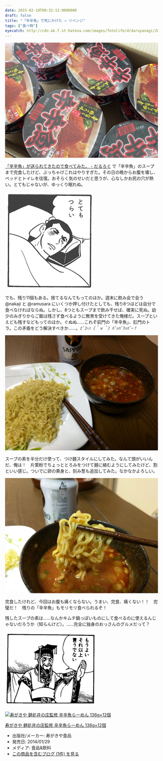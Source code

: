 ```yaml
---
date: 2015-02-10T00:32:13.0000000
draft: false
title: "「辛辛魚」で死にかけた → リベンジ"
tags: ["食べ物"]
eyecatch: http://cdn-ak.f.st-hatena.com/images/fotolife/d/daruyanagi/20150202/20150202144036.jpg
---
```

<p><span itemscope itemtype="http://schema.org/Photograph"><img src="20150202144036.jpg" alt="f:id:daruyanagi:20150202144036j:plain" title="f:id:daruyanagi:20150202144036j:plain" class="hatena-fotolife" itemprop="image"></span></p><p><a href="https://blog.daruyanagi.jp/entry/2015/02/04/204808">&#x300C;&#x8F9B;&#x8F9B;&#x9B5A;&#x300D;&#x304C;&#x9001;&#x3089;&#x308C;&#x3066;&#x304D;&#x305F;&#x306E;&#x3067;&#x98DF;&#x3079;&#x3066;&#x307F;&#x305F;&#x3002; - &#x3060;&#x308B;&#x308D;&#x3050;</a> で「辛辛魚」のスープまで完食したけど、ぶっちゃけこれはやりすぎた。その日の晩からお腹を壊し、ベッドとトイレを往復。おそらく気のせいだと思うが、心なしかお尻の穴が熱い。とてもじゃないが、ゆっくり眠れぬ。</p><p><span itemscope itemtype="http://schema.org/Photograph"><img src="20150210001241.jpg" alt="f:id:daruyanagi:20150210001241j:plain" title="f:id:daruyanagi:20150210001241j:plain" class="hatena-fotolife" itemprop="image"></span></p><p>でも、残り11個もある。捨てるなんてもってのほか。週末に飲み会で会う @nakaji と @ramusara にいくつか押し付けたとしても、残り8つほどは自分で食べなければならぬ。しかし、8つともスープまで飲み干せば、確実に死ぬ。幼少のみぎりからご飯は残さず食べるように教育を受けてきた俺様だ。スープといえども残すなどもってのほか。ぐぬぬ……これぞ前門の「辛辛魚」、肛門のトラ。この矛盾をどう解決すべきか……。<i>ﾋﾟｺｰﾝ（＾ｖ＾）ﾊﾟｯﾊﾟﾗｯﾊﾟｰ！</i></p><p><span itemscope itemtype="http://schema.org/Photograph"><img src="20150207193422.jpg" alt="f:id:daruyanagi:20150207193422j:plain" title="f:id:daruyanagi:20150207193422j:plain" class="hatena-fotolife" itemprop="image"></span></p><p>スープの素を半分だけ使って、つけ麺スタイルにしてみた。なんて頭がいいんだ、俺は！　片栗粉でちょっととろみをつけて麺に絡むようにしてみたけど、割といい感じ。ついでに卵の黄身と、刻み葱も追加してみた。なかなかよろしい。</p><p><span itemscope itemtype="http://schema.org/Photograph"><img src="20150207193736.jpg" alt="f:id:daruyanagi:20150207193736j:plain" title="f:id:daruyanagi:20150207193736j:plain" class="hatena-fotolife" itemprop="image"></span></p><p>完食したけれど、今回はお腹も痛くならない。うまい、完食、痛くない！！　完璧だ！　残りの「辛辛魚」もモリモリ食べられるぞ！</p><p>残したスープの素は……なんかキムチ鍋っぽいものにして食べるのに使えるんじゃないだろうか（知らんけど）。……完全に独身のおっさんのグルメだって？</p><p><span itemscope itemtype="http://schema.org/Photograph"><img src="20150210002657.jpg" alt="f:id:daruyanagi:20150210002657j:plain" title="f:id:daruyanagi:20150210002657j:plain" class="hatena-fotolife" itemprop="image"></span></p><p><div class="hatena-asin-detail"><a href="http://www.amazon.co.jp/exec/obidos/ASIN/B00HYONNYK/bestylesnet-22/"><img src="https://images-fe.ssl-images-amazon.com/images/I/51ZcwAodmkL._SL160_.jpg" class="hatena-asin-detail-image" alt="寿がきや 麺処井の庄監修 辛辛魚らーめん 136g×12個" title="寿がきや 麺処井の庄監修 辛辛魚らーめん 136g×12個"></a><div class="hatena-asin-detail-info"><p class="hatena-asin-detail-title"><a href="http://www.amazon.co.jp/exec/obidos/ASIN/B00HYONNYK/bestylesnet-22/">寿がきや 麺処井の庄監修 辛辛魚らーめん 136g×12個</a></p><ul><li><span class="hatena-asin-detail-label">出版社/メーカー:</span> 寿がきや食品</li><li><span class="hatena-asin-detail-label">発売日:</span> 2014/01/29</li><li><span class="hatena-asin-detail-label">メディア:</span> 食品&飲料</li><li><a href="http://d.hatena.ne.jp/asin/B00HYONNYK/bestylesnet-22" target="_blank">この商品を含むブログ (1件) を見る</a></li></ul></div><div class="hatena-asin-detail-foot"></div></div></p>
